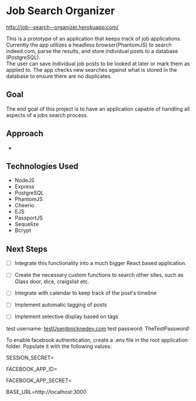 # Job Search Organizer
http://job--search--organizer.herokuapp.com/


This is a prototype of an application that keeps track of job applications.
Currently the app utilizes a headless browser(PhantomJS) to search indeed.com, parse the results, and store individual posts to a database (PostgreSQL).  
The user can save individual job posts to be looked at later or mark them as applied to.
The app checks new searches against what is stored in the database to ensure there are no duplicates.
## Goal
The end goal of this project is to have an application capable of handling all aspects of a jobs search process.

## Approach
* 

## Technologies Used
* NodeJS
* Express
* PostgreSQL
* PhantomJS
* Cheerio
* EJS
* PassportJS
* Sequelize
* Bcrypt

## Next Steps
- [ ] Integrate this functionality into a much bigger React based application.
- [ ] Create the necessary custom functions to search other sites, such as Glass door, dice, craigslist etc.
- [ ] Integrate with calendar to keep track of the post's timeline
- [ ] Implement automatic tagging of posts 
- [ ] Implement selective display based on tags


test username: testUser@nicknedev.com
test password: TheTestPassword!

To enable facebook authentication, create a .env file in the root application folder. Populate it with the following values: 

SESSION_SECRET=

FACEBOOK_APP_ID=

FACEBOOK_APP_SECRET=

BASE_URL=http://localhost:3000

